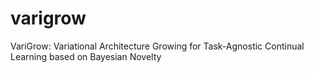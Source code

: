 # varigrow
VariGrow: Variational Architecture Growing for Task-Agnostic Continual Learning based on Bayesian Novelty
